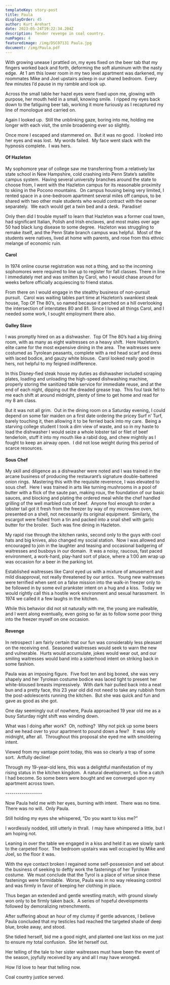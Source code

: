 ```yaml
---
templateKey: story-post
title: Paula
displayOrder: 45
author: Kurt Arehart
date: 2023-05-24T19:22:34.204Z
description: Tender revenge in coal country.
numPages: 4
featuredimage: /img/DSC07131 Paula.jpg
document: /img/Paula.pdf
---
```





With growing unease I prattled on, my eyes fixed on the beer tab that my fingers worked back and forth, deforming the soft aluminum with the nasty edge.  At 1 am this lower room in my two level apartment was darkened, my roommates Mike and Joel upstairs asleep in our shared bedroom.  Every few minutes I’d pause in my ramble and look up.



Across the small table her hazel eyes were fixed upon me, glowing with purpose, her mouth held in a small, knowing smile.  I ripped my eyes back down to the fatiguing beer tab, working it more furiously as I recaptured my line of monologue and carried on.



Again I looked up.  Still the unblinking gaze, boring into me, holding me longer with each visit, the smile broadening ever so slightly.



Once more I escaped and stammered on.  But it was no good.  I looked into her eyes and was lost.  My words failed.  My face went slack with the hypnosis complete.  I was hers.



#### Of Hazleton

My sophomore year of college saw me transferring from a relatively lax state school in New Hampshire, cold crashing into Penn State’s satellite campus system.  Having several university branches around the state to choose from, I went with the Hazleton campus for its reasonable proximity to skiing in the Pocono mountains.  On campus housing being very limited, I rented space in a one-bedroom apartment several miles off campus, to be shared with two other male students who would contract with the owner separately.  We each would get a twin bed and a desk.  Paradise!



Only then did I trouble myself to learn that Hazleton was a former coal town, had significant Italian, Polish and Irish enclaves, and most males over age 50 had black lung disease to some degree.  Hazleton was struggling to remake itself, and the Penn State branch campus was helpful.  Most of the students were natives, lived at home with parents, and rose from this ethnic melange of economic ruin.



#### Carol

In 1974 online course registration was not a thing, and so the incoming sophomores were required to line up to register for fall classes. There in line I immediately met and was smitten by Carol, who I would chase around for weeks before officially acquiescing to friend status.



From there on I would engage in the stealthy business of non-pursuit pursuit.  Carol was waiting tables part time at Hazleton’s swankiest steak house, Top Of The 80’s, so named because it perched on a hill overlooking the intersection of interstates 80 and 81.  Since I loved all things Carol, and I needed some work, I sought employment there also.



#### Galley Slave

I was promptly hired on as a dishwasher.  Top Of The 80’s had a big dining room, with as many as eight waitresses on a heavy shift.  Here Hazleton’s elite came for the most expensive dining in the area.  The waitresses were costumed as Tyrolean peasants, complete with a red head scarf and dress with laced bodice, and gauzy white blouse.  Carol looked really good in hers, not helpful to my feigned indifference.



In this Disney-fied steak house my duties as dishwasher included scraping plates, loading and unloading the high-speed dishwashing machine, properly storing the sanitized table service for immediate reuse, and at the end of each night, dipping out the dreaded grease trap.  This foul task fell to me each shift at around midnight, plenty of time to get home and read for my 8 am class.



But it was not all grim.  Out in the dining room on a Saturday evening, I could depend on some fair maiden on a first date ordering the pricey Surf n’ Turf, barely touching it, then allowing it to be ferried back into my care.  Being a starving college student I took a dim view of waste, and so in my haste to load the dishwasher I would seize a whole lobster tail or filet of beef tenderloin, stuff it into my mouth like a rabid dog, and chew mightily as I fought to keep an airway open.  I did not lose weight during this period of scarce resources.



#### Sous Chef

My skill and diligence as a dishwasher were noted and I was trained in the arcane business of producing the restaurant’s signature double-battered onion rings.  Mastering this with the requisite reverence, I was elevated to sous chef.  Here I was trained in arts like turning mushrooms in a pool of butter with a flick of the saute pan, making roux, the foundation of our basic sauces, and blocking and plating the ordered meal while the chef handled grilling of the well marbled cuts of beef.  Anyone fool enough to order a lobster tail got it fresh from the freezer by way of my microwave oven, presented on a shell, not necessarily its original equipment.  Similarly, the escargot were fished from a tin and packed into a snail shell with garlic butter for the broiler.  Such was fine dining in Hazleton.



My rapid rise through the kitchen ranks, second only to the guys with cool hats and big knives, also changed my social station.  Now I was allowed and encouraged to join in the laughter and teasing and occasional badgering of waitresses and busboys in our domain.  It was a noisy, raucous, fast paced environment, a work-hard, play-hard sort of place, where a 1:00 am wrap up was occasion for a beer in the parking lot.



Established waitresses like Carol eyed us with a mixture of amusement and mild disapproval, not really threatened by our antics.  Young new waitresses were terrified when sent on a false mission into the walk-in freezer only to be followed in by some evil prankster intent on a hug and a kiss.  Today we would rightly call this a hostile work environment and sexual harassment.  In 1974 we called it a few laughs in the kitchen.

While this behavior did not sit naturally with me, the young are malleable, and I went along eventually, even going so far as to follow some poor thing into the freezer myself on one occasion. 



#### Revenge

In retrospect I am fairly certain that our fun was considerably less pleasant on the receiving end.  Seasoned waitresses would seek to warn the new and vulnerable.  Hurts would accumulate, jokes would wear out, and our smiling waitresses would band into a sisterhood intent on striking back in some fashion.



Paula was an imposing figure.  Five foot ten and big boned, she was very shapely and her Tyrolean costume bodice was laced tight to present her white-bloused breasts impressively.  With dark hair pulled back into a neat bun and a pretty face, this 23 year old did not need to take any rubbish from the post-adolescents running the kitchen.  But she was quick and fun and gave as good as she got.



One day seemingly out of nowhere, Paula approached 19 year old me as a busy Saturday night shift was winding down.



What was I doing after work?  Oh, nothing?  Why not pick up some beers and we head over to your apartment to pound down a few?   It was only midnight, after all.  Throughout this proposal she eyed me with smoldering intent.



Viewed from my vantage point today, this was so clearly a trap of some sort.  Artfully decline!

Through my 19-year-old lens, this was a delightful manifestation of my rising status in the kitchen kingdom.  A natural development, so fine a catch I had become. So some beers were bought and we converged upon my apartment across town.



\------------------



Now Paula held me with her eyes, burning with intent.  There was no time.  There was no will.  Only Paula.



Still holding my eyes she whispered, “Do you want to kiss me?”



I wordlessly nodded, still utterly in thrall.  I may have whimpered a little, but I am hoping not.



Leaning in over the table we engaged in a kiss and held it as we slowly sank to the carpeted floor.  The bedroom upstairs was well occupied by Mike and Joel, so the floor it was.



With the eye contact broken I regained some self-possession and set about the business of seeking to deftly work the fastenings of her Tyrolean costume.  We must conclude that the Tyrol is a place of virtue since these fastenings were formidable.  Worse, Paula was in no way releasing control and was firmly in favor of keeping her clothing in place.



Thus began an extended and gentle wrestling match, with ground slowly won only to be firmly taken back.  A series of hopeful developments followed by demoralizing retrenchments.



After suffering about an hour of my clumsy if gentle advances, I believe Paula concluded that my testicles had reached the targeted shade of deep blue, broke away, and stood.



She tidied herself, bid me a good night, and planted one last kiss on me just to ensure my total confusion.  She let herself out.



Her telling of the tale to her sister waitresses must have been the event of the season, joyfully received by any and all I may have wronged.



How I’d love to hear that telling now.



Coal country justice served.



<!--EndFragment-->
